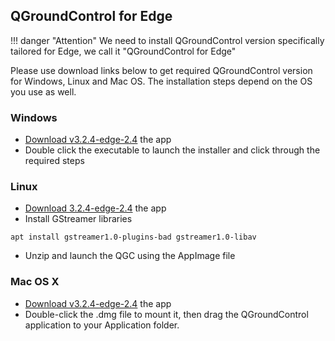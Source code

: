 ## QGroundControl for Edge

!!! danger "Attention"
    We need to install QGroundControl version specifically tailored for Edge, we call it "QGroundControl for Edge"

Please use download links below to get required QGroundControl version for Windows, Linux and Mac OS.
The installation steps depend on the OS you use as well.


### Windows

* [Download v3.2.4-edge-2.4](http://files.emlid.com/qgc/3.2.4-edge-2.4/QGroundControl-3.2.4-edge-2.4-windows.exe) the app
* Double click the executable to launch the installer and click through the required steps

### Linux

* [Download 3.2.4-edge-2.4](http://files.emlid.com/qgc/3.2.4-edge-2.4/QGroundControl-3.2.4-edge-2.4-linux.AppImage.zip) the app
* Install GStreamer libraries

```
apt install gstreamer1.0-plugins-bad gstreamer1.0-libav
```
* Unzip and launch the QGC using the AppImage file

### Mac OS X

* [Download v3.2.4-edge-2.4](http://files.emlid.com/qgc/3.2.4-edge-2.4/QGroundControl-3.2.4-edge-2.4-osx.dmg) the app
* Double-click the .dmg file to mount it, then drag the QGroundControl application to your Application folder.
